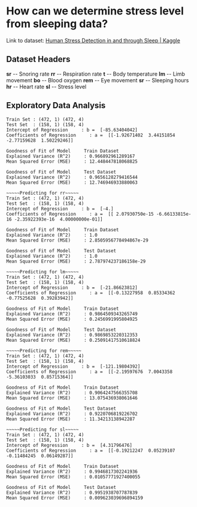 # How can we determine stress level from sleeping data?

Link to dataset: [Human Stress Detection in and through Sleep | Kaggle](https://www.kaggle.com/laavanya/human-stress-detection-in-and-through-sleep?select=SaYoPillow.csv)



## Dataset Headers

**sr** -- Snoring rate
**rr** -- Respiration rate
**t** -- Body temperature
**lm** -- Limb movement
**bo** -- Blood oxygen
**rem** -- Eye movement
**sr** -- Sleeping hours
**hr** -- Heart rate
**sl** -- Stress level

## Exploratory Data Analysis

~~~~~Predicting for sr~~~~~
Train Set : (472, 1) (472, 4)
Test Set  : (158, 1) (158, 4)
Intercept of Regression     : b =  [-85.63404042]
Coefficients of Regression     : a =  [[-1.92671402  3.44151854 -2.77159628  1.50229246]]

Goodness of Fit of Model     Train Dataset
Explained Variance (R^2)     : 0.966892961289167
Mean Squared Error (MSE)     : 12.448447818068825

Goodness of Fit of Model     Test Dataset
Explained Variance (R^2)     : 0.9656128279416544
Mean Squared Error (MSE)     : 12.746946933880063

~~~~~Predicting for rr~~~~~
Train Set : (472, 1) (472, 4)
Test Set  : (158, 1) (158, 4)
Intercept of Regression     : b =  [-4.]
Coefficients of Regression     : a =  [[ 2.07930750e-15 -6.66133815e-16 -2.35922393e-16  4.00000000e-01]]

Goodness of Fit of Model     Train Dataset
Explained Variance (R^2)     : 1.0
Mean Squared Error (MSE)     : 2.8505956778494867e-29

Goodness of Fit of Model     Test Dataset
Explained Variance (R^2)     : 1.0
Mean Squared Error (MSE)     : 2.787974237186158e-29

~~~~~Predicting for lm~~~~~
Train Set : (472, 1) (472, 4)
Test Set  : (158, 1) (158, 4)
Intercept of Regression     : b =  [-21.86623812]
Coefficients of Regression     : a =  [[-0.13227958  0.85334362 -0.77525628  0.39283942]]

Goodness of Fit of Model     Train Dataset
Explained Variance (R^2)     : 0.9864509343265749
Mean Squared Error (MSE)     : 0.2456991995804925

Goodness of Fit of Model     Test Dataset
Explained Variance (R^2)     : 0.9869853220312353
Mean Squared Error (MSE)     : 0.25091417510618824

~~~~~Predicting for rem~~~~~
Train Set : (472, 1) (472, 4)
Test Set  : (158, 1) (158, 4)
Intercept of Regression     : b =  [-121.19804392]
Coefficients of Regression     : a =  [[-2.19597676  7.0043358  -5.36103033  0.85715364]]

Goodness of Fit of Model     Train Dataset
Explained Variance (R^2)     : 0.9064247566355708
Mean Squared Error (MSE)     : 13.075436938061646

Goodness of Fit of Model     Test Dataset
Explained Variance (R^2)     : 0.9220706819226702
Mean Squared Error (MSE)     : 11.34213138942287

~~~~~Predicting for sl~~~~~
Train Set : (472, 1) (472, 4)
Test Set  : (158, 1) (158, 4)
Intercept of Regression     : b =  [4.31796476]
Coefficients of Regression     : a =  [[-0.19212247  0.05239107 -0.11484245  0.06149287]]

Goodness of Fit of Model     Train Dataset
Explained Variance (R^2)     : 0.9946817302241936
Mean Squared Error (MSE)     : 0.01057771927400055

Goodness of Fit of Model     Test Dataset
Explained Variance (R^2)     : 0.9951938707787839
Mean Squared Error (MSE)     : 0.009623039696894159
